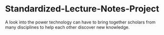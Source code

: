 Standardized-Lecture-Notes-Project
==================================

A look into the power technology can have to bring together scholars from many disciplines to help each other discover new knowledge.
